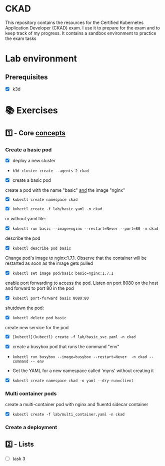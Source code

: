 # CKAD

This repository contains the resources for the Certified Kubernetes Application Developer (CKAD) exam. 
I use it to prepare for the exam and to keep track of my progress.
It contains a sandbox environment to practice the exam tasks

# Lab environment 

## Prerequisites

- [x] k3d 

# 📚 Exercises

## 1️⃣ - Core [concepts](concepts)

### Create a basic pod

- [x] deploy a new cluster
- ```k3d cluster create --agents 2 ckad ```

- [x] create a basic pod

create a pod with the name "basic" [and](and) the image "nginx"
- [x] ```kubectl create namespace ckad```

- [x] ```kubectl create -f lab/basic.yaml -n ckad```

or without yaml file:

- [x] ```kubectl run basic --image=nginx --restart=Never --port=80 -n ckad```

describe the pod
- [x] ```kubectl describe pod basic ```

Change pod's image to nginx:1.7.1. Observe that the container will be restarted as soon as the image gets pulled
- [x] ```kubectl set image pod/basic basic=nginx:1.7.1```

enable port forwarding to access the pod. Listen on port 8080 on the host and forward to port 80 in the pod
- [x] ```kubectl port-forward basic 8080:80 ```

shutdown the pod:
- [x] ```kubectl delete pod basic```

create new service for the pod
- [x] ```[kubectl](kubectl) create -f lab/basic_svc.yaml -n ckad```

- [x] create a busybox pod that runs the command "env"
- ```kubectl run busybox --image=busybox --restart=Never  -n ckad --command -- env```

- Get the YAML for a new namespace called 'myns' without creating it
- [x] ```kubectl create namespace ckad -o yaml --dry-run=client```

### Multi container pods

create a multi-container pod with nginx and fluentd sidecar container

- [x] ```kubectl create -f lab/multi_container.yaml -n ckad```

### Create a deployment


## 2️⃣ - Lists

- [ ] task 3
